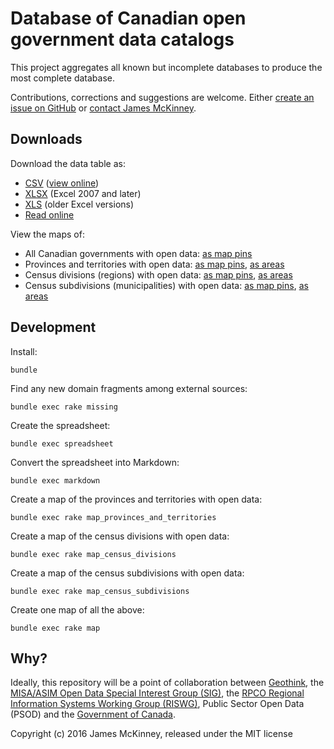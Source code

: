 # Database of Canadian open government data catalogs

This project aggregates all known but incomplete databases to produce the most complete database.

Contributions, corrections and suggestions are welcome. Either [create an issue on GitHub](https://github.com/jpmckinney/open_data_canada/issues/new) or [contact James McKinney](mailto:james@slashpoundbang.com).

## Downloads

Download the data table as:

* [CSV](https://raw.githubusercontent.com/jpmckinney/open_data_canada/master/tables/catalogs.csv) ([view online](/tables/catalogs.csv))
* [XLSX](https://raw.githubusercontent.com/jpmckinney/open_data_canada/master/tables/catalogs.xlsx) (Excel 2007 and later)
* [XLS](https://raw.githubusercontent.com/jpmckinney/open_data_canada/master/tables/catalogs.xls) (older Excel versions)
* [Read online](/tables/catalogs.md)

View the maps of:

* All Canadian governments with open data: [as map pins](/maps/canada-markers.geojson)
* Provinces and territories with open data: [as map pins](/maps/provinces-and-territories-markers.geojson), [as areas](/maps/provinces-and-territories-areas.geojson)
* Census divisions (regions) with open data: [as map pins](/maps/census-divisions-markers.geojson), [as areas](/maps/census-divisions-areas.geojson)
* Census subdivisions (municipalities) with open data: [as map pins](/maps/census-subdivisions-markers.geojson), [as areas](/maps/census-subdivisions-areas.geojson)

## Development

Install:

    bundle

Find any new domain fragments among external sources:

    bundle exec rake missing

Create the spreadsheet:

    bundle exec spreadsheet

Convert the spreadsheet into Markdown:

    bundle exec markdown

Create a map of the provinces and territories with open data:

    bundle exec rake map_provinces_and_territories

Create a map of the census divisions with open data:

    bundle exec rake map_census_divisions

Create a map of the census subdivisions with open data:

    bundle exec rake map_census_subdivisions

Create one map of all the above:

    bundle exec rake map

## Why?

Ideally, this repository will be a point of collaboration between [Geothink](http://geothink.ca/), the [MISA/ASIM Open Data Special Interest Group (SIG)](http://c.ymcdn.com/sites/www.misa-asim.ca/resource/resmgr/misa_pdfs/open_data_sig_-_terms_of_ref.pdf), the [RPCO Regional Information Systems Working Group (RISWG)](http://www.rpco.ca/regional-information-systems-working-group.html), Public Sector Open Data (PSOD) and the [Government of Canada](http://open.canada.ca/en/maps/open-data-canada).

Copyright (c) 2016 James McKinney, released under the MIT license
